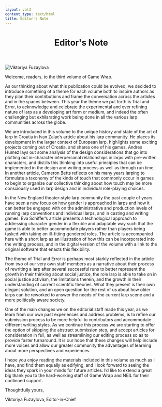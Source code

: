 ```yaml
---
layout: vol3
content_type: text/html
title: Editor's Note
---
```


<header>
  <div class="midline">
    <div class="midline-line left"></div>
    <h1 class="text-uppercase">Editor's Note</h1>
  </div>
</header>

<img src="/vol3/images/editors-note-portrait.jpg" alt="Viktoriya Fuzaylova" class="editors-note-portrait" />

Welcome, readers, to the third volume of Game Wrap.

As our thinking about what this publication could be evolved, we decided
to introduce something of a theme for each volume both to inspire
authors as they plan their contributions and frame the conversation
across the articles and in the spaces between. This year the theme we
put forth is Trial and Error, to acknowledge and celebrate the
experimental and ever refining nature of larp as a developing art form
or medium, and indeed the often challenging but exhilarating work being
done in all the various larp communities across the globe.

We are introduced in this volume to the unique history and state of the
art of larp in Croatia in Ivan Zalac’s article about his larp community.
He places its development in the larger context of European larp,
highlights some exciting projects coming out of Croatia, and shares one
of his games. Andrea Humez lays out some analysis of the design
considerations that go into plotting out in-character interpersonal
relationships in larps with pre-written characters, and distills this
thinking into useful principles that can be implemented in the design
and writing process as well as through run time. In another article,
Cameron Betts reflects on his many years larping to formulate a taxonomy
of the kinds of touch that commonly occur in games to begin to organize
our collective thinking about how touch may be more consciously used in
larp design and in individual role-playing choices.

In the New England theater-style larp community the past couple of years
have seen a new focus on how gender is approached in larps and how it
can better be engaged with on the administrative and production levels
of running larp conventions and individual larps, and in casting and
writing games. Eva Schiffer’s article presents a technological approach
to addressing character gender in a flexible and adaptable way such that
the game is able to better accommodate players rather than players being
tasked with taking on ill-fitting gendered roles. The article is
accompanied here with a short larp as an illustration of how this can be
incorporated into the writing process, and in the digital version of the
volume with a link to the original software that enacts this
flexibility.

The theme of Trial and Error is perhaps most starkly reflected in the
article from two of our very own staff members as a narrative about
their process of rewriting a larp after several successful runs to
better represent the growth in their thinking about social justice, the
role larp is able to take on in social justice activism, the limitations
therein, and the growth in their understanding of current scientific
theories. What they present is their own elegant solution, and an open
question for the rest of us about how older larps can be reworked to
answer the needs of the current larp scene and a more politically aware
society.

One of the main changes we on the editorial staff made this year, as we
learn from our own past experiences and address problems, is to refine
our submission process to be more helpful to contributors and
accommodate different writing styles. As we continue this process we are
starting to offer the option of skipping the abstract submission step,
and accept articles for consideration in full, as well as streamlining
our editing process so as to provide faster turnaround. It is our hope
that these changes will help include more voices and allow our greater
community the advantages of learning about more perspectives and
experiences.

I hope you enjoy reading the materials included in this volume as much
as I have, and find them equally as edifying, and I look forward to
seeing the ideas they spark in your minds for future articles. I’d like
to extend a great big thank you to the hard-working staff of Game Wrap
and NEIL for their continued support.

Thoughtfully yours,

Viktoriya Fuzaylova, Editor-in-Chief
